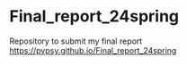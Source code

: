 # Final_report_24spring
Repository to submit my final report
https://pvpsy.github.io/Final_report_24spring
